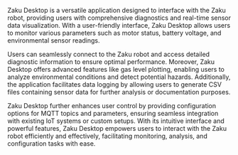 Zaku Desktop is a versatile application designed to interface with the Zaku robot, providing users with comprehensive diagnostics and real-time sensor data visualization. With a user-friendly interface, Zaku Desktop allows users to monitor various parameters such as motor status, battery voltage, and environmental sensor readings.

Users can seamlessly connect to the Zaku robot and access detailed diagnostic information to ensure optimal performance. Moreover, Zaku Desktop offers advanced features like gas level plotting, enabling users to analyze environmental conditions and detect potential hazards. Additionally, the application facilitates data logging by allowing users to generate CSV files containing sensor data for further analysis or documentation purposes.

Zaku Desktop further enhances user control by providing configuration options for MQTT topics and parameters, ensuring seamless integration with existing IoT systems or custom setups. With its intuitive interface and powerful features, Zaku Desktop empowers users to interact with the Zaku robot efficiently and effectively, facilitating monitoring, analysis, and configuration tasks with ease.
